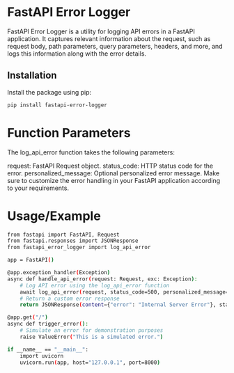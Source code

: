 # FastAPI Error Logger

FastAPI Error Logger is a utility for logging API errors in a FastAPI application. It captures relevant information about the request, such as request body, path parameters, query parameters, headers, and more, and logs this information along with the error details.

## Installation

Install the package using pip:

```bash
pip install fastapi-error-logger
```


# Function Parameters
The log_api_error function takes the following parameters:

request: FastAPI Request object.
status_code: HTTP status code for the error.
personalized_message: Optional personalized error message.
Make sure to customize the error handling in your FastAPI application according to your requirements.


# Usage/Example

```bash
from fastapi import FastAPI, Request
from fastapi.responses import JSONResponse
from fastapi_error_logger import log_api_error

app = FastAPI()

@app.exception_handler(Exception)
async def handle_api_error(request: Request, exc: Exception):
    # Log API error using the log_api_error function
    await log_api_error(request, status_code=500, personalized_message="An internal server error occurred.")
    # Return a custom error response
    return JSONResponse(content={"error": "Internal Server Error"}, status_code=500)

@app.get("/")
async def trigger_error():
    # Simulate an error for demonstration purposes
    raise ValueError("This is a simulated error.")

if __name__ == "__main__":
    import uvicorn
    uvicorn.run(app, host="127.0.0.1", port=8000)

```